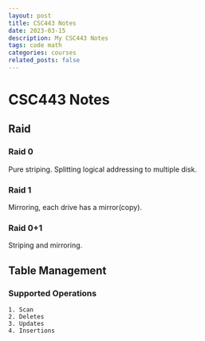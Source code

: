 ```yaml
---
layout: post
title: CSC443 Notes
date: 2023-03-15
description: My CSC443 Notes
tags: code math
categories: courses
related_posts: false
---
```

# CSC443 Notes
## Raid
### Raid 0
Pure striping. Splitting logical addressing to multiple disk.
### Raid 1
Mirroring, each drive has a mirror(copy).
### Raid 0+1
Striping and mirroring.
## Table Management
### Supported Operations
    1. Scan
    2. Deletes
    3. Updates
    4. Insertions
